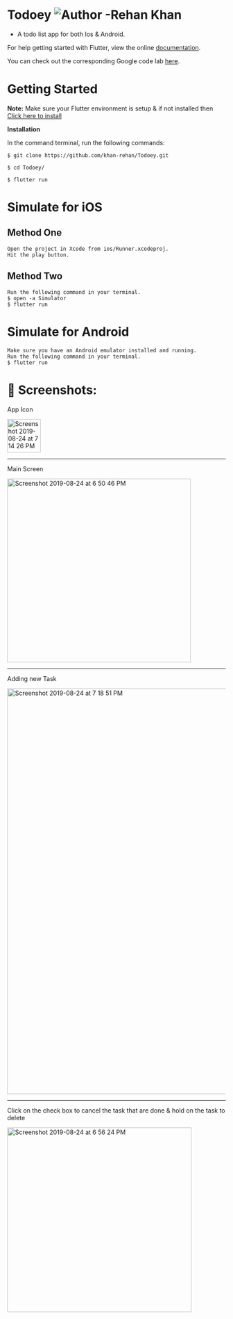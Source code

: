 # Todoey ![Author -Rehan Khan](https://img.shields.io/badge/Author-Rehan%20Khan-blue)

- A todo list app for both Ios & Android.

For help getting started with Flutter, view the online [documentation](https://flutter.dev).

You can check out the corresponding Google code lab [here](https://codelabs.developers.google.com/codelabs/flutter/index.html?index=..%2F..%2Findex#0).

# Getting Started

**Note:** Make sure your Flutter environment is setup & if not installed then [Click here to install](https://flutter.dev/docs/get-started/install)

**Installation**

In the command terminal, run the following commands:

```
$ git clone https://github.com/khan-rehan/Todoey.git

$ cd Todoey/

$ flutter run
```

# Simulate for iOS

## Method One

```
Open the project in Xcode from ios/Runner.xcodeproj.
Hit the play button.
```

## Method Two

```
Run the following command in your terminal.
$ open -a Simulator
$ flutter run
```

# Simulate for Android

```
Make sure you have an Android emulator installed and running.
Run the following command in your terminal.
$ flutter run
```

# 📸 Screenshots:

App Icon

<img width="77" alt="Screenshot 2019-08-24 at 7 14 26 PM" src="https://user-images.githubusercontent.com/42263217/63638255-81bb1080-c6a3-11e9-8b2e-94e94e37326b.png">

---

Main Screen

<img width="423" alt="Screenshot 2019-08-24 at 6 50 46 PM" src="https://user-images.githubusercontent.com/42263217/63638256-841d6a80-c6a3-11e9-9edb-54faa80d6138.png">

---

Adding new Task

<img width="934" alt="Screenshot 2019-08-24 at 7 18 51 PM" src="https://user-images.githubusercontent.com/42263217/63638299-145baf80-c6a4-11e9-854d-49533306bf98.png">

---

Click on the check box to cancel the task that are done & hold on the task to delete

<img width="425" alt="Screenshot 2019-08-24 at 6 56 24 PM" src="https://user-images.githubusercontent.com/42263217/63638264-913a5980-c6a3-11e9-9358-66005584400a.png">



